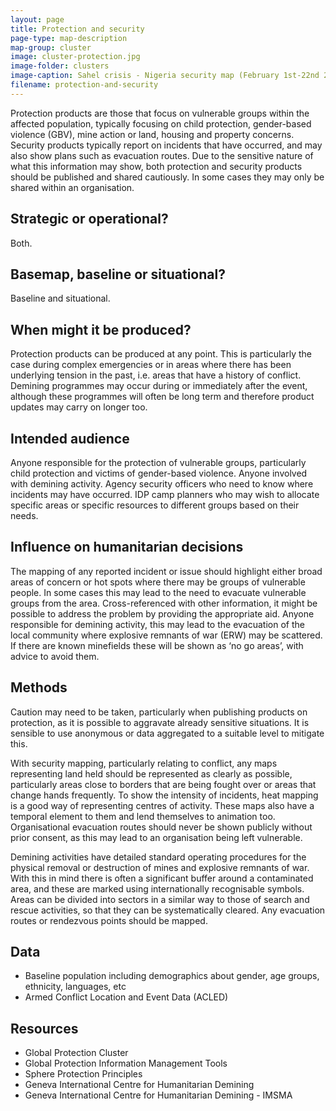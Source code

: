 ```yaml
---
layout: page
title: Protection and security
page-type: map-description
map-group: cluster
image: cluster-protection.jpg
image-folder: clusters
image-caption: Sahel crisis - Nigeria security map (February 1st-22nd 2012)
filename: protection-and-security
---
```

Protection products are those that focus on vulnerable groups within the affected population, typically focusing on child protection, gender-based violence \(GBV\), mine action or land, housing and property concerns. Security products typically report on incidents that have occurred, and may also show plans such as evacuation routes. Due to the sensitive nature of what this information may show, both protection and security products should be published and shared cautiously. In some cases they may only be shared within an organisation.

## Strategic or operational?

Both.

## Basemap, baseline or situational?

Baseline and situational.

## When might it be produced?

Protection products can be produced at any point. This is particularly the case during complex emergencies or in areas where there has been underlying tension in the past, i.e. areas that have a history of conflict. Demining programmes may occur during or immediately after the event, although these programmes will often be long term and therefore product updates may carry on longer too.

## Intended audience

Anyone responsible for the protection of vulnerable groups, particularly child protection and victims of gender-based violence. Anyone involved with demining activity. Agency security officers who need to know where incidents may have occurred. IDP camp planners who may wish to allocate specific areas or specific resources to different groups based on their needs.

## Influence on humanitarian decisions

The mapping of any reported incident or issue should highlight either broad areas of concern or hot spots where there may be groups of vulnerable people. In some cases this may lead to the need to evacuate vulnerable groups from the area. Cross-referenced with other information, it might be possible to address the problem by providing the appropriate aid. Anyone responsible for demining activity, this may lead to the evacuation of the local community where explosive remnants of war \(ERW\) may be scattered. If there are known minefields these will be shown as ‘no go areas’, with advice to avoid them.

## Methods

Caution may need to be taken, particularly when publishing products on protection, as it is possible to aggravate already sensitive situations. It is sensible to use anonymous or data aggregated to a suitable level to mitigate this.

With security mapping, particularly relating to conflict, any maps representing land held should be represented as clearly as possible, particularly areas close to borders that are being fought over or areas that change hands frequently. To show the intensity of incidents, heat mapping is a good way of representing centres of activity. These maps also have a temporal element to them and lend themselves to animation too. Organisational evacuation routes should never be shown publicly without prior consent, as this may lead to an organisation being left vulnerable.

Demining activities have detailed standard operating procedures for the physical removal or destruction of mines and explosive remnants of war. With this in mind there is often a significant buffer around a contaminated area, and these are marked using internationally recognisable symbols. Areas can be divided into sectors in a similar way to those of search and rescue activities, so that they can be systematically cleared. Any evacuation routes or rendezvous points should be mapped.

## Data

* Baseline population including demographics about gender, age groups, ethnicity, languages, etc
* Armed Conflict Location and Event Data \(ACLED\)

## Resources

* Global Protection Cluster
* Global Protection Information Management Tools
* Sphere Protection Principles
* Geneva International Centre for Humanitarian Demining
* Geneva International Centre for Humanitarian Demining - IMSMA

